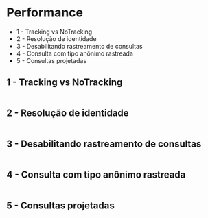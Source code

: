 # Performance

* 1 - Tracking vs NoTracking
* 2 - Resolução de identidade
* 3 - Desabilitando rastreamento de consultas
* 4 - Consulta com tipo anônimo rastreada
* 5 - Consultas projetadas

## 1 - Tracking vs NoTracking

```c#
```

## 2 - Resolução de identidade

```c#
```

## 3 - Desabilitando rastreamento de consultas

```c#
```

## 4 - Consulta com tipo anônimo rastreada

```c#
```

## 5 - Consultas projetadas

```c#
```
